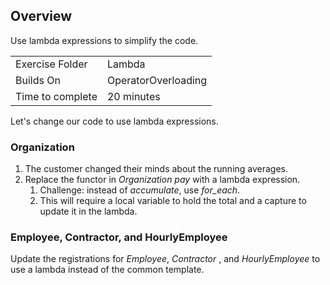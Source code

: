 ## Overview
Use lambda expressions to simplify the code.

| | |
| --------- | --------------------------- |
| Exercise Folder | Lambda |
| Builds On | OperatorOverloading |
| Time to complete | 20 minutes

Let's change our code to use lambda expressions.

### Organization

1. The customer changed their minds about the running averages.
1. Replace the functor in *Organization pay* with a lambda expression.
    1. Challenge: instead of *accumulate*, use *for_each*.
    1. This will require a local variable to hold the total and a capture to update it in the lambda.


### Employee, Contractor, and HourlyEmployee

Update the registrations for *Employee*, *Contractor* , and *HourlyEmployee* to use a lambda instead of the common template.


